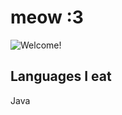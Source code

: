 # meow :3
<picture>
  <source media="prefers-color-scheme: dark)" srcset="https://i.pinimg.com/736x/f4/40/8a/f4408ae59bc76f809d049fcc92cbea80.jpg">
<img alt="Welcome!" src="https://i.pinimg.com/736x/f4/40/8a/f4408ae59bc76f809d049fcc92cbea80.jpg">
</picture> 

## Languages I eat
Java
<!--
**Hazzzelnut/Hazzzelnut** is a ✨ _special_ ✨ repository because its `README.md` (this file) appears on your GitHub profile.
